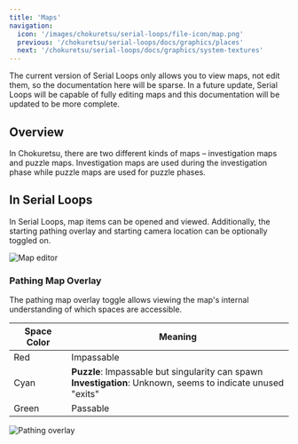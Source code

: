 ```yaml
---
title: 'Maps'
navigation:
  icon: '/images/chokuretsu/serial-loops/file-icon/map.png'
  previous: '/chokuretsu/serial-loops/docs/graphics/places'
  next: '/chokuretsu/serial-loops/docs/graphics/system-textures'
---
```


The current version of Serial Loops only allows you to view maps, not edit them, so the documentation here will be sparse.
In a future update, Serial Loops will be capable of fully editing maps and this documentation will be updated to be more complete.

## Overview

In Chokuretsu, there are two different kinds of maps &ndash; investigation maps and puzzle maps. Investigation maps are used during
the investigation phase while puzzle maps are used for puzzle phases.

## In Serial Loops
In Serial Loops, map items can be opened and viewed. Additionally, the starting pathing overlay and starting camera location can be optionally
toggled on.

![Map editor](/images/chokuretsu/serial-loops/map-editing.png)

### Pathing Map Overlay
The pathing map overlay toggle allows viewing the map's internal understanding of which spaces are accessible.

| Space Color | Meaning |
|-------------|---------|
| Red | Impassable |
| Cyan | **Puzzle**: Impassable but singularity can spawn<br/>**Investigation**: Unknown, seems to indicate unused "exits" |
| Green | Passable |

![Pathing overlay](/images/chokuretsu/serial-loops/map-pathing-overlay.png)
